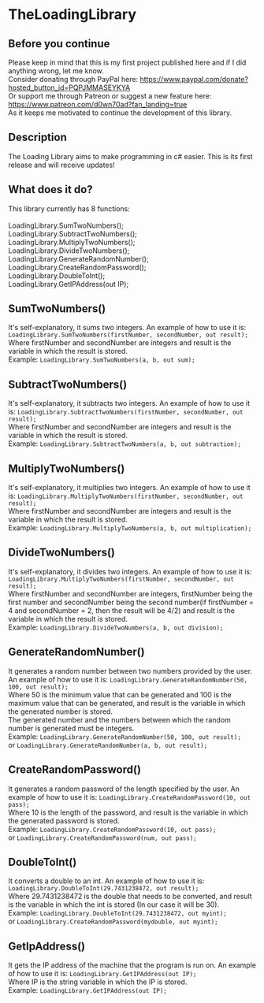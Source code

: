 # TheLoadingLibrary

## Before you continue
Please keep in mind that this is my first project published here and if I did anything wrong, let me know.
<br /> Consider donating through PayPal here: https://www.paypal.com/donate?hosted_button_id=PQPJMMASEYKYA
<br /> Or support me through Patreon or suggest a new feature here: https://www.patreon.com/d0wn70ad?fan_landing=true 
<br /> As it keeps me motivated to continue the development of this library.

## Description
 The Loading Library aims to make programming in c# easier. This is its first release and will receive updates!
 
## What does it do?
This library currently has 8 functions:<br />
<br /> LoadingLibrary.SumTwoNumbers();
<br /> LoadingLibrary.SubtractTwoNumbers();
<br /> LoadingLibrary.MultiplyTwoNumbers();
<br /> LoadingLibrary.DivideTwoNumbers();
<br /> LoadingLibrary.GenerateRandomNumber();
<br /> LoadingLibrary.CreateRandomPassword();
<br /> LoadingLibrary.DoubleToInt();
<br /> LoadingLibrary.GetIPAddress(out IP);

## SumTwoNumbers()
It's self-explanatory, it sums two integers.
An example of how to use it is:
``` LoadingLibrary.SumTwoNumbers(firstNumber, secondNumber, out result);  ```
<br /> Where firstNumber and secondNumber are integers and result is the variable in which the result is stored.
<br /> Example: ``` LoadingLibrary.SumTwoNumbers(a, b, out sum); ```

## SubtractTwoNumbers()
It's self-explanatory, it subtracts two integers.
An example of how to use it is:
``` LoadingLibrary.SubtractTwoNumbers(firstNumber, secondNumber, out result);  ```
<br /> Where firstNumber and secondNumber are integers and result is the variable in which the result is stored.
<br /> Example: ``` LoadingLibrary.SubtractTwoNumbers(a, b, out subtraction); ```

## MultiplyTwoNumbers()
It's self-explanatory, it multiplies two integers.
An example of how to use it is:
``` LoadingLibrary.MultiplyTwoNumbers(firstNumber, secondNumber, out result);  ```
<br /> Where firstNumber and secondNumber are integers and result is the variable in which the result is stored.
<br /> Example: ``` LoadingLibrary.MultiplyTwoNumbers(a, b, out multiplication); ```

## DivideTwoNumbers()
It's self-explanatory, it divides two integers.
An example of how to use it is:
``` LoadingLibrary.MultiplyTwoNumbers(firstNumber, secondNumber, out result);  ```
<br /> Where firstNumber and secondNumber are integers, firstNumber being the first number and secondNumber being the second number(if firstNumber = 4 and secondNumber = 2, then the result will be 4/2) and result is the variable in which the result is stored.
<br /> Example: ``` LoadingLibrary.DivideTwoNumbers(a, b, out division); ```

## GenerateRandomNumber()
It generates a random number between two numbers provided by the user.
An example of how to use it is:
``` LoadingLibrary.GenerateRandomNumber(50, 100, out result);  ```
<br /> Where 50 is the minimum value that can be generated and 100 is the maximum value that can be generated, and result is the variable in which the generated number is stored. 
<br /> The generated number and the numbers between which the random number is generated must be integers.
<br /> Example: ``` LoadingLibrary.GenerateRandomNumber(50, 100, out result); ```
<br /> or ``` LoadingLibrary.GenerateRandomNumber(a, b, out result); ```

## CreateRandomPassword()
It generates a random password of the length specified by the user.
An example of how to use it is:
``` LoadingLibrary.CreateRandomPassword(10, out pass);  ```
<br /> Where 10 is the length of the password, and result is the variable in which the generated password is stored. 
<br /> Example: ``` LoadingLibrary.CreateRandomPassword(10, out pass); ```
<br /> or ``` LoadingLibrary.CreateRandomPassword(num, out pass); ```

## DoubleToInt()
It converts a double to an int.
An example of how to use it is:
``` LoadingLibrary.DoubleToInt(29.7431238472, out result);  ```
<br /> Where 29.7431238472 is the double that needs to be converted, and result is the variable in which the int is stored (In our case it will be 30). 
<br /> Example: ``` LoadingLibrary.DoubleToInt(29.7431238472, out myint); ```
<br /> or ``` LoadingLibrary.CreateRandomPassword(mydouble, out myint); ```

## GetIpAddress()
It gets the IP address of the machine that the program is run on.
An example of how to use it is:
``` LoadingLibrary.GetIPAddress(out IP);  ```
<br /> Where IP is the string variable in which the IP is stored. 
<br /> Example: ``` LoadingLibrary.GetIPAddress(out IP); ```
